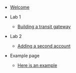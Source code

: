 - [Welcome](init.md)
- Lab 1

  - [Building a transit gateway](Lab1Instructions.md)

- Lab 2

  - [Adding a second account](Lab2Instructions.md)


- Example page
  - [Here is an example](example.md)


